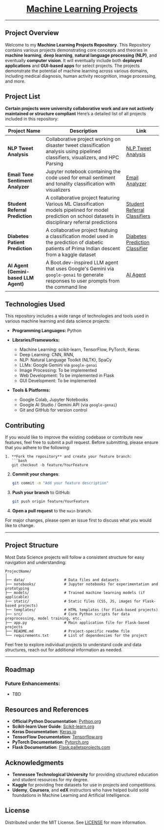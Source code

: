 <div align="center">
  <h1><a href="https://TDRobertson.github.io/Machine-Learning-Projects/">Machine Learning Projects</a></h1>
  <!-- <img alt="GIF" src="Resources/banner.gif" /> --->
</div>

<!-- ![Contributors](https://img.shields.io/github/contributors/TDRobertson/Machine-Learning-Projects?color=dark-green)
![Forks](https://img.shields.io/github/forks/TDRobertson/Machine-Learning-Projects?style=social)
![Stargazers](https://img.shields.io/github/stars/TDRobertson/Machine-Learning-Projects?style=social)
![Issues](https://img.shields.io/github/issues/TDRobertson/Machine-Learning-Projects)
![License](https://img.shields.io/github/license/TDRobertson/Machine-Learning-Projects)
-->
----

## Project Overview

Welcome to my **Machine Learning Projects Repository**. This Repository contains various projects demonstrating core concepts and theories in **machine learning**, **deep learning**, **natural language processing (NLP)**, and eventually **computer vision**. 
It will eventually include both **deployed applications**  and **GUI-based apps** for select projects. The projects  demonstrate the potential of machine learning across various domains, including medical diagnosis, 
human activity recognition, image processing, and more.

## Project List
**Certain projects were university collaborative work and are not actively maintained or structure compliant**
Here’s a detailed list of all projects included in this repository:

| Project Name                                | Description                                                                                                                                                    | Link |
|---------------------------------------------|----------------------------------------------------------------------------------------------------------------------------------------------------------------|------|
| **NLP Tweet Analysis**                        | Collaborative project working on disaster tweet classification analysis using pipelined classifiers, visualizers, and HPC Parsing                              | [NLP Tweet Analysis](https://github.com/CSC-4260-Advanced-Data-Science-Project/NLP_Disaster_Tweets.git)
| **Email Tone Sentiment Analyzer**           | Jupyter notebook containing the code used for email sentiment and tonality classification with visualizers                                                     | [Email Analyzer](https://github.com/TDRobertson/Machine-Learning-Projects/tree/main/email-tone-sentiment-analysis) |
| **Student Referral Prediction**             | A collaborative project featuring Various ML Classification models pipelined for model prediction on school datasets in disciplinary referral predictions      | [Student Referral Classifiers](https://github.com/TDRobertson/student-referral-predictor.git) |
| **Diabetes Patient Prediction**             | A collaborative project featuing a classification model used in the prediction of diabetic patients of Prima Indian descent from a kaggle dataset              | [Diabetes Prediction Classifier](https://github.com/TDRobertson/Diabetes-Patient-Predictor-R.git) |
| **AI Agent (Gemini-based LLM Agent)**       | A Boot.dev-inspired LLM agent that uses Google's Gemini via `google-genai` to generate responses to user prompts from the command line                        | [AI Agent](https://github.com/TDRobertson/Machine-Learning-Projects/tree/main/ai-agent) |


## Technologies Used

This repository includes a wide range of technologies and tools used in various machine learning and data science projects:

- **Programming Languages:** Python
- **Libraries/Frameworks:**
  - Machine Learning: scikit-learn, TensorFlow, PyTorch, Keras
  - Deep Learning: CNN, RNN, 
  - NLP: Natural Language Toolkit (NLTK), SpaCy
  - LLMs: Google Gemini via `google-genai`
  - Image Processing: To be implemented
  - Web Development: To be implemented in Flask
  - GUI Development: To be implemented 
  
- **Tools & Platforms:** 
  - Google Colab, Jupyter Notebooks
  - Google AI Studio / Gemini API (via `google-genai`)
  - Git and GitHub for version control

## Contributing 

If you would like to improve the existing codebase or contribute new features, feel free to submit a pull request. Before submitting, please ensure that you adhere to the following:

```
1. **Fork the repository** and create your feature branch:  
   ```bash
   git checkout -b feature/YourFeature
   ```

2. **Commit your changes**:  
   ```bash
   git commit -m "Add your feature description"
   ```

3. **Push your branch** to GitHub:  
   ```bash
   git push origin feature/YourFeature
   ```

4. **Open a pull request** to the `main` branch.

For major changes, please open an issue first to discuss what you would like to change.

---

## Project Structure

Most Data Science projects will follow a consistent structure for easy navigation and understanding:
```plaintext
ProjectName/
│
├── data/                  # Data files and datasets
├── notebooks/             # Jupyter notebooks for experimentation and prototyping
├── models/                # Trained machine learning models (if applicable)
├── static/                # Static files (CSS, JS, images for Flask-based projects)
├── templates/             # HTML templates (for Flask-based projects)
├── src/                   # Core Python scripts for data preprocessing, model training, etc.
├── app.py                 # Main application file for Flask-based projects
├── README.md              # Project-specific readme file
└── requirements.txt       # List of dependencies for the project
```

Feel free to explore individual projects to understand code and data structures, reach out for additional information as needed.

---

## Roadmap

### Future Enhancements:
- TBD

## Resources and References

- **Official Python Documentation**: [Python.org](https://docs.python.org/3/)
- **Scikit-learn User Guide**: [Scikit-learn.org](https://scikit-learn.org/stable/user_guide.html)
- **Keras Documentation**: [Keras.io](https://keras.io/)
- **TensorFlow Documentation**: [Tensorflow.org](https://www.tensorflow.org/)
- **PyTorch Documentation**: [Pytorch.org](https://pytorch.org/docs/)
- **Flask Documentation**: [Flask.palletsprojects.com](https://flask.palletsprojects.com/en/2.0.x/)

## Acknowledgments
- **Tennessee Technological University** for providing structured education and student resources for my degree.
- **Kaggle** for providing free datasets for use in projects and competitions.
- **Udemy**, **Coursera**, and **edX** instructors who have helped build solid foundations in Machine Learning and Artificial Intelligence.

## License

Distributed under the MIT License. See [LICENSE](https://github.com/shsarv/Machine-Learning-Projects/blob/main/LICENSE.md) for more information.

